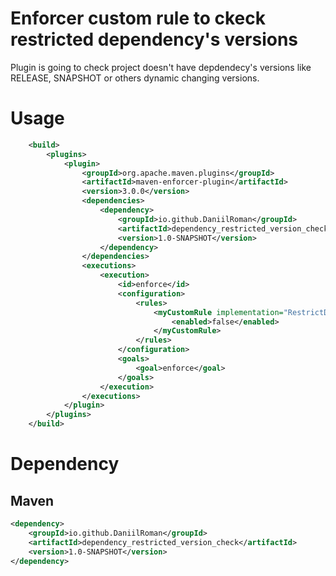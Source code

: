 # Enforcer custom rule to ckeck restricted dependency's versions
Plugin is going to check project doesn't have depdendecy's versions like RELEASE, SNAPSHOT or others dynamic changing versions.  

# Usage
```xml
    <build>
        <plugins>
            <plugin>
                <groupId>org.apache.maven.plugins</groupId>
                <artifactId>maven-enforcer-plugin</artifactId>
                <version>3.0.0</version>
                <dependencies>
                    <dependency>
                        <groupId>io.github.DaniilRoman</groupId>
                        <artifactId>dependency_restricted_version_check</artifactId>
                        <version>1.0-SNAPSHOT</version>
                    </dependency>
                </dependencies>
                <executions>
                    <execution>
                        <id>enforce</id>
                        <configuration>
                            <rules>
                                <myCustomRule implementation="RestrictDependencyVersionRule">
                                    <enabled>false</enabled>
                                </myCustomRule>
                            </rules>
                        </configuration>
                        <goals>
                            <goal>enforce</goal>
                        </goals>
                    </execution>
                </executions>
            </plugin>
        </plugins>
    </build>
```

# Dependency

## Maven

```xml
<dependency>
    <groupId>io.github.DaniilRoman</groupId>
    <artifactId>dependency_restricted_version_check</artifactId>
    <version>1.0-SNAPSHOT</version>
</dependency>
```
